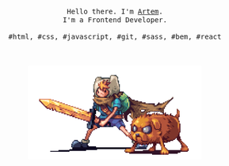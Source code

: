 <p align="center">
  <br>
  <br>
  <br>
  <samp>Hello there. I'm <a href="https://selimdoyranli.com">Artem</a>.<br> I'm a Frontend Developer.<br><br>#html, #css, #javascript, #git, #sass, #bem, #react</samp>
  <br>
  <br>
  <br>
  <br>
  <img src="https://github.com/selimdoyranli/selimdoyranli/blob/master/preview.gif" width="350" />
</p>
